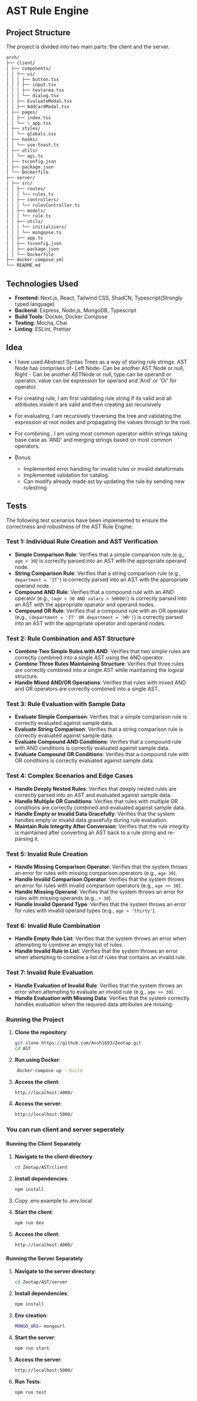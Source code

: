 # AST Rule Engine

## Project Structure

The project is divided into two main parts: the client and the server.

```sh
arch/
├── client/
│ ├── components/
│ │ ├── ui/
│ │ │ ├── button.tsx
│ │ │ ├── input.tsx
│ │ │ ├── textarea.tsx
│ │ │ └── dialog.tsx
│ │ ├── EvaluateModal.tsx
│ │ ├── AddCardModal.tsx
│ ├── pages/
│ │ ├── index.tsx
│ │ └── \_app.tsx
│ ├── styles/
│ │ └── globals.css
│ ├── hooks/
│ │ └── use-toast.ts
│ ├── utils/
│ │ └── api.ts
│ ├── tsconfig.json
│ ├── package.json
│ └── Dockerfile
├── server/
│ ├── src/
│ │ ├── routes/
│ │ │ └── rules.ts
│ │ ├── controllers/
│ │ │ └── rulesController.ts
│ │ ├── models/
│ │ │ └── rule.ts
│ │ ├── utils/
│ │ │ └── initialisers/
│ │ │ └── mongoose.ts
│ │ ├── app.ts
│ │ ├── tsconfig.json
│ │ ├── package.json
│ │ └── Dockerfile
├── docker-compose.yml
└── README.md
```

## Technologies Used

- **Frontend**: Next.js, React, Tailwind CSS, ShadCN, Typescript(Strongly typed language)
- **Backend**: Express, Node.js, MongoDB, Typescript
- **Build Tools**: Docker, Docker Compose
- **Testing**: Mocha, Chai
- **Linting**: ESLint, Prettier

## Idea

- I have used Abstract Syntax Trees as a way of storing rule strings. AST Node has comprises of-
  Left Node- Can be another AST Node or null, Right - Can be another ASTNode or null, type can be operand or operator, value can be expression for operand and 'And' or 'Or' for operator.

- For creating rule, I am first validating rule string if its valid and all attributes inside it are valid and then creating ast recursively
- For evaluating, I am recursively traversing the tree and validating the expression at root nodes and propagating the values through to the root.

- For combining , I am using most common operator within strings taking base case as 'AND' and merging strings based on most common operators.

- Bonus:
  - Implemented error handling for invalid rules or invalid dataformats
  - Implemented validation for catalog
  - Can modify already made ast by updating the rule by sending new rulestring

## Tests

The following test scenarios have been implemented to ensure the correctness and robustness of the AST Rule Engine:

### Test 1: Individual Rule Creation and AST Verification

- **Simple Comparison Rule**: Verifies that a simple comparison rule (e.g., `age > 30`) is correctly parsed into an AST with the appropriate operand node.
- **String Comparison Rule**: Verifies that a string comparison rule (e.g., `department = 'IT'`) is correctly parsed into an AST with the appropriate operand node.
- **Compound AND Rule**: Verifies that a compound rule with an AND operator (e.g., `(age > 30 AND salary > 50000)`) is correctly parsed into an AST with the appropriate operator and operand nodes.
- **Compound OR Rule**: Verifies that a compound rule with an OR operator (e.g., `(department = 'IT' OR department = 'HR')`) is correctly parsed into an AST with the appropriate operator and operand nodes.

### Test 2: Rule Combination and AST Structure

- **Combine Two Simple Rules with AND**: Verifies that two simple rules are correctly combined into a single AST using the AND operator.
- **Combine Three Rules Maintaining Structure**: Verifies that three rules are correctly combined into a single AST while maintaining the logical structure.
- **Handle Mixed AND/OR Operations**: Verifies that rules with mixed AND and OR operators are correctly combined into a single AST.

### Test 3: Rule Evaluation with Sample Data

- **Evaluate Simple Comparison**: Verifies that a simple comparison rule is correctly evaluated against sample data.
- **Evaluate String Comparison**: Verifies that a string comparison rule is correctly evaluated against sample data.
- **Evaluate Compound AND Conditions**: Verifies that a compound rule with AND conditions is correctly evaluated against sample data.
- **Evaluate Compound OR Conditions**: Verifies that a compound rule with OR conditions is correctly evaluated against sample data.

### Test 4: Complex Scenarios and Edge Cases

- **Handle Deeply Nested Rules**: Verifies that deeply nested rules are correctly parsed into an AST and evaluated against sample data.
- **Handle Multiple OR Conditions**: Verifies that rules with multiple OR conditions are correctly combined and evaluated against sample data.
- **Handle Empty or Invalid Data Gracefully**: Verifies that the system handles empty or invalid data gracefully during rule evaluation.
- **Maintain Rule Integrity After Conversion**: Verifies that the rule integrity is maintained after converting an AST back to a rule string and re-parsing it.

### Test 5: Invalid Rule Creation

- **Handle Missing Comparison Operator**: Verifies that the system throws an error for rules with missing comparison operators (e.g., `age 30`).
- **Handle Invalid Comparison Operator**: Verifies that the system throws an error for rules with invalid comparison operators (e.g., `age >> 30`).
- **Handle Missing Operand**: Verifies that the system throws an error for rules with missing operands (e.g., `> 30`).
- **Handle Invalid Operand Type**: Verifies that the system throws an error for rules with invalid operand types (e.g., `age > 'thirty'`).

### Test 6: Invalid Rule Combination

- **Handle Empty Rule List**: Verifies that the system throws an error when attempting to combine an empty list of rules.
- **Handle Invalid Rule in List**: Verifies that the system throws an error when attempting to combine a list of rules that contains an invalid rule.

### Test 7: Invalid Rule Evaluation

- **Handle Evaluation of Invalid Rule**: Verifies that the system throws an error when attempting to evaluate an invalid rule (e.g., `age >> 30`).
- **Handle Evaluation with Missing Data**: Verifies that the system correctly handles evaluation when the required data attributes are missing.

### Running the Project

1. **Clone the repository**:

   ```sh
   git clone https://github.com/Ansh1693/Zeotap.git
   cd AST
   ```

2. **Run using Docker**:

```sh
    docker-compose up --build
```

3. **Access the client**:
   ```sh
   http://localhost:4000/
   ```
4. **Access the server**:
   ```sh
   http://localhost:5000/
   ```

### You can run client and server seperately

#### Running the Client Separately

1. **Navigate to the client directory**:

   ```sh
   cd Zeotap/AST/client
   ```

2. **Install dependencies**:

   ```sh
   npm install
   ```

3. Copy .env.example to .env.local

4. **Start the client**:

   ```sh
   npm run dev
   ```

5. **Access the client**:

   ```sh
   http://localhost:4000/
   ```

#### Running the Server Separately

1. **Navigate to the server directory**:

   ```sh
   cd Zeotap/AST/server
   ```

2. **Install dependencies**:

   ```sh
   npm install
   ```

3. **Env creation**:

   ```sh
   MONGO_URI= mongourl
   ```

4. **Start the server**:

   ```sh
   npm run start
   ```

5. **Access the server**:

   ```sh
   http://localhost:5000/
   ```

6. **Run Tests**:
   ```sh
   npm run test
   ```
